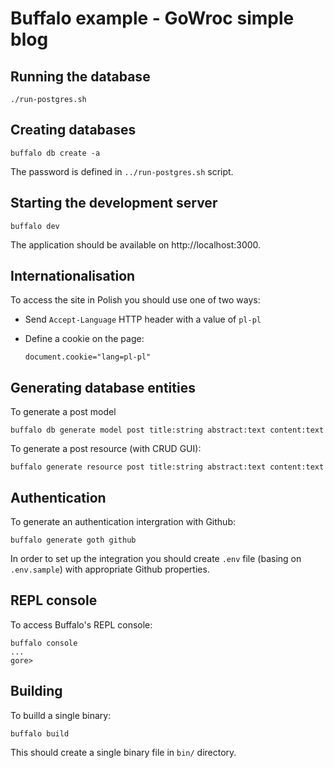 # Buffalo example - GoWroc simple blog

## Running the database

```
./run-postgres.sh
```

## Creating databases

```
buffalo db create -a
```

The password is defined in `../run-postgres.sh` script.

## Starting the development server

```
buffalo dev
```

The application should be available on http://localhost:3000.

## Internationalisation

To access the site in Polish you should use one of two ways:

- Send `Accept-Language` HTTP header with a value of `pl-pl`
- Define a cookie on the page:

	```
	document.cookie="lang=pl-pl"
	```

## Generating database entities

To generate a post model

```
buffalo db generate model post title:string abstract:text content:text
```

To generate a post resource (with CRUD GUI):

```
buffalo generate resource post title:string abstract:text content:text
```

## Authentication

To generate an authentication intergration with Github:

```
buffalo generate goth github
```

In order to set up the integration you should create `.env` file (basing on `.env.sample`) with appropriate Github properties.

## REPL console

To access Buffalo's REPL console:

```
buffalo console
...
gore>
```

## Building

To builld a single binary:

```
buffalo build
```

This should create a single binary file in `bin/` directory.
